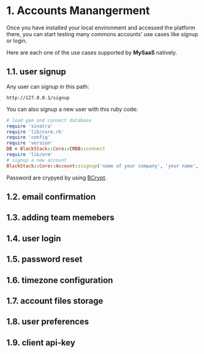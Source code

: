
# 1. Accounts Manangerment

Once you have installed your local environment and accessed the platform there, you can start testing many commons accounts' use cases like signup or login.

Here are each one of the use cases supported by **MySaaS** natively.

## 1.1. user signup

Any user can signup in this path:

```
http://127.0.0.1/signup
```

You can also signup a new user with this ruby code:

```ruby
# load gem and connect database
require 'sinatra'
require 'lib/core.rb'
require 'config'
require 'version'
DB = BlackStack::Core::CRDB::connect
require 'lib/orm'
# signup a new account
BlackStack::Core::Account::signup('name of your company', 'your name', 'your@email.com', 'your.password')
```

Password are crypyed by using [BCrypt](https://github.com/bcrypt-ruby/bcrypt-ruby).

## 1.2. email confirmation

## 1.3. adding team memebers 

## 1.4. user login

## 1.5. password reset 

## 1.6. timezone configuration

## 1.7. account files storage 

## 1.8. user preferences

## 1.9. client api-key

